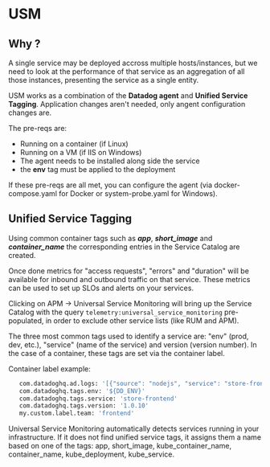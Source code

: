 # USM

## Why ?

A single service may be deployed accross multiple hosts/instances, but we need to look at the performance of that service as an aggregation of all those instances, presenting the service as a single entity.

USM works as a combination of the **Datadog agent** and **Unified Service Tagging**. Application changes aren't needed, only angent configuration changes are. 

The pre-reqs are:
- Running on a container (if Linux)
- Running on a VM (if IIS on Windows)
- The agent needs to be installed along side the service
- the **env** tag must be applied to the deployment

If these pre-reqs are all met, you can configure the agent (via docker-compose.yaml for Docker or system-probe.yaml for Windows).

## Unified Service Tagging

Using common container tags such as ***app***, ***short_image*** and ***container_name*** the corresponding entries in the Service Catalog are created.

Once done metrics for "access requests", "errors" and "duration" will be available for inbound and outbound traffic on that service. These metrics can be used to set up SLOs and alerts on your services.

Clicking on APM -> Universal Service Monitoring will bring up the Service Catalog with the query `telemetry:universal_service_monitoring` pre-populated, in order to exclude other service lists (like RUM and APM).

The three most common tags used to identify a service are: "env" (prod, dev, etc.), "service" (name of the service) and version (version number). In the case of a container, these tags are set via the container label.

Container label example:

```bash
   com.datadoghq.ad.logs: '[{"source": "nodejs", "service": "store-frontend"}]'
   com.datadoghq.tags.env: '${DD_ENV}'
   com.datadoghq.tags.service: 'store-frontend'
   com.datadoghq.tags.version: '1.0.10'
   my.custom.label.team: 'frontend'
```

Universal Service Monitoring automatically detects services running in your infrastructure. If it does not find unified service tags, it assigns them a name based on one of the tags: app, short_image, kube_container_name, container_name, kube_deployment, kube_service.

